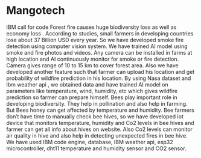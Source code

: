 # Mangotech
IBM call for code
Forest fire causes huge biodiversity loss as well as economy loss . According to studies, small farmers in developing countries lose about 37 Billion USD every year. So we have developed smoke fire detection using computer vision system. We have trained AI model using smoke and fire photos and videos. Any camera can be installed in farms at high location and AI continuously monitor for smoke or fire detection. Camera gives range of 10 to 15 km to cover forest area. 
Also we have developed another feature such that farmer can upload his location and get probability of wildfire prediction in his location. By using Nasa dataset and Ibm weather api , we obtained data and have trained AI model on parameters like temperature, wind, humidity, etc which gives wildfire prediction so farmer can prepare himself. 
Bees play important role in developing biodiversity. They help in pollination and also help in farming. But Bees honey can get affected by temperature and humidity. Bee farmers don’t have time to manually check bee hives, so we have developed iot device that monitors temperature, humidity and Co2 levels in bee hives and farmer can get all info about hives on website. Also Co2 levels can monitor air quality in hive and also help in detecting unexpected fires in bee hive. We have used IBM code engine, database, IBM weather api, esp32 microcontroller, dht11 temperature and humidity sensor and CO2 sensor. 
